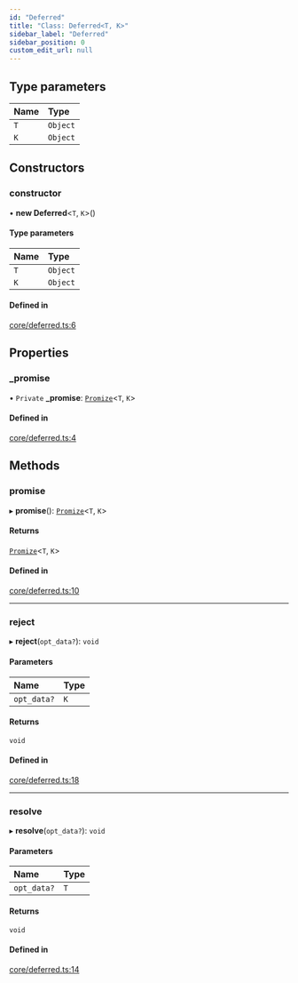 ```yaml
---
id: "Deferred"
title: "Class: Deferred<T, K>"
sidebar_label: "Deferred"
sidebar_position: 0
custom_edit_url: null
---
```


## Type parameters

| Name | Type |
| :------ | :------ |
| `T` | `Object` |
| `K` | `Object` |

## Constructors

### constructor

• **new Deferred**<`T`, `K`\>()

#### Type parameters

| Name | Type |
| :------ | :------ |
| `T` | `Object` |
| `K` | `Object` |

#### Defined in

[core/deferred.ts:6](https://github.com/siposdani87/sui-js/blob/ad456a5/src/core/deferred.ts#L6)

## Properties

### \_promise

• `Private` **\_promise**: [`Promize`](Promize.md)<`T`, `K`\>

#### Defined in

[core/deferred.ts:4](https://github.com/siposdani87/sui-js/blob/ad456a5/src/core/deferred.ts#L4)

## Methods

### promise

▸ **promise**(): [`Promize`](Promize.md)<`T`, `K`\>

#### Returns

[`Promize`](Promize.md)<`T`, `K`\>

#### Defined in

[core/deferred.ts:10](https://github.com/siposdani87/sui-js/blob/ad456a5/src/core/deferred.ts#L10)

___

### reject

▸ **reject**(`opt_data?`): `void`

#### Parameters

| Name | Type |
| :------ | :------ |
| `opt_data?` | `K` |

#### Returns

`void`

#### Defined in

[core/deferred.ts:18](https://github.com/siposdani87/sui-js/blob/ad456a5/src/core/deferred.ts#L18)

___

### resolve

▸ **resolve**(`opt_data?`): `void`

#### Parameters

| Name | Type |
| :------ | :------ |
| `opt_data?` | `T` |

#### Returns

`void`

#### Defined in

[core/deferred.ts:14](https://github.com/siposdani87/sui-js/blob/ad456a5/src/core/deferred.ts#L14)
